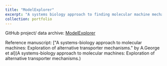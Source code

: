 ```yaml
---
title: "ModelExplorer"
excerpt: "A systems biology approach to finding molecular machine mechansisms<br/><img src='/images/model_explorer.png'>"
collection: portfolio
---
```


GitHub project/ data archive: [ModelExplorer](https://github.com/ZuckermanLab/ModelExplorer/tree/master/manuscript)

Reference manuscript: ["A systems-biology approach to molecular machines: Exploration of alternative transporter mechanisms." by A.George et al](A systems-biology approach to molecular machines: Exploration of alternative transporter mechanisms.)
